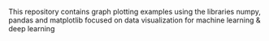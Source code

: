 
This repository contains graph plotting examples using the libraries numpy, pandas and matplotlib focused on data visualization for machine learning & deep learning

